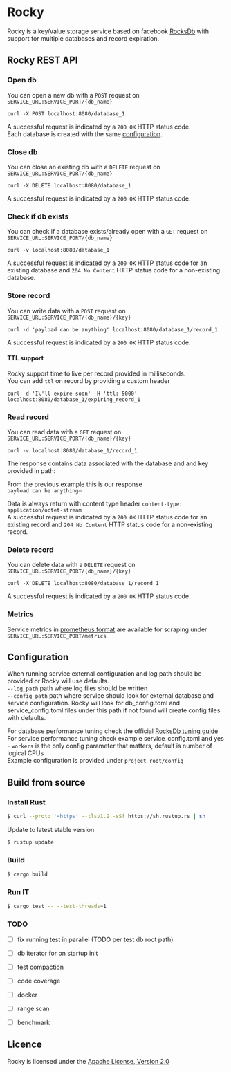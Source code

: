 # Rocky
Rocky is a key/value storage service based on facebook [RocksDb](https://github.com/facebook/rocksdb/wiki) with support for multiple databases and record expiration.


## Rocky REST API 
### Open db

You can open a new db with a ```POST``` request on ```SERVICE_URL:SERVICE_PORT/{db_name}```  

```curl -X POST localhost:8080/database_1```

A successful request is indicated by a ```200 OK``` HTTP status code.  
Each database is created with the same [configuration](#Configuration).

### Close db
You can close an existing db with a ```DELETE``` request on ```SERVICE_URL:SERVICE_PORT/{db_name}```  

```curl -X DELETE localhost:8080/database_1```

A successful request is indicated by a ```200 OK``` HTTP status code.

### Check if db exists
You can check if a database exists/already open with a ```GET``` request on ```SERVICE_URL:SERVICE_PORT/{db_name}```  

```curl -v localhost:8080/database_1```

A successful request is indicated by a ```200 OK``` HTTP status code for an existing database and ```204 No Content``` HTTP status code for a non-existing database.

### Store record
You can write data with a ```POST``` request on ```SERVICE_URL:SERVICE_PORT/{db_name}/{key}```  

```curl -d 'payload can be anything' localhost:8080/database_1/record_1```  

A successful request is indicated by a ```200 OK``` HTTP status code.

#### TTL support
Rocky support time to live per record provided in milliseconds.  
You can add ```ttl``` on record by providing a custom header

```curl -d 'I\'ll expire soon' -H 'ttl: 5000' localhost:8080/database_1/expiring_record_1```

### Read record
You can read data with a ```GET``` request on ```SERVICE_URL:SERVICE_PORT/{db_name}/{key}```  

```curl -v localhost:8080/database_1/record_1```

The response contains data associated with the database and and key provided in path:

From the previous example this is our response  
```payload can be anything⏎ ```

Data is always return with content type header  ```content-type: application/octet-stream```  
A successful request is indicated by a ```200 OK``` HTTP status code for an existing record and ```204 No Content``` HTTP status code for a non-existing record.

### Delete record
You can delete data with a ```DELETE``` request on ```SERVICE_URL:SERVICE_PORT/{db_name}/{key}```  

```curl -X DELETE localhost:8080/database_1/record_1```

A successful request is indicated by a ```200 OK``` HTTP status code.  

### Metrics
Service metrics in [prometheus format](https://github.com/prometheus/docs/blob/master/content/docs/instrumenting/exposition_formats.md) are available for scraping under ```SERVICE_URL:SERVICE_PORT/metrics```  

## Configuration

When running service external configuration and log path should be provided or Rocky will use defaults.  
```--log_path```  path where log files should be written  
```--config_path``` path where service should look for external database and service configuration. Rocky will look for 
db_config.toml and service_config.toml files under this path if not found will create config files with defaults.
 
For database performance tuning check the official [RocksDb tuning guide](https://github.com/facebook/rocksdb/wiki/RocksDB-Tuning-Guide)  
For service performance tuning check example service_config.toml and yes - ```workers``` is the only config parameter that matters, default is number of logical CPUs  
Example configuration is provided under ```project_root/config```

## Build from source

### Install Rust
```bash
$ curl --proto '=https' --tlsv1.2 -sSf https://sh.rustup.rs | sh
```
Update to latest stable version
```bash
$ rustup update
```
### Build
```bash
$ cargo build
```
### Run IT
```bash
$ cargo test -- --test-threads=1
```


### TODO
 - [ ] fix running test in parallel (TODO per test db root path)
 - [ ] db iterator for on startup init
 - [ ] test compaction
 - [ ] code coverage
 - [ ] docker 
 - [ ] range scan 
 - [ ] benchmark
 

## Licence
Rocky is licensed under the [Apache License, Version 2.0](http://www.apache.org/licenses/LICENSE-2.0)



